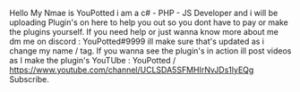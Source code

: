 Hello My Nmae is YouPotted i am a c# - PHP - JS Developer and i will be uploading Plugin's on here to help you out so you dont have to pay or make the plugins yourself.
If you need help or just wanna know more about me dm me on discord : YouPotted#9999 ill make sure that's updated as i change my name / tag.
If you wanna see the plugin's in action ill post videos as I make the plugin's YouTUbe : YouPotted / https://www.youtube.com/channel/UCLSDA5SFMHIrNvJDs1lyEQg  Subscribe.
